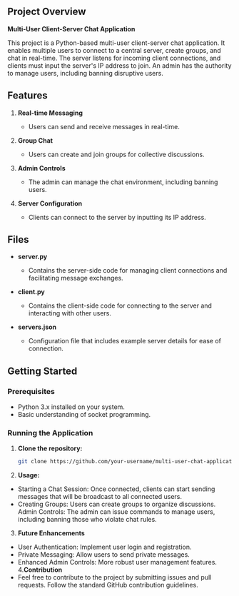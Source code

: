 ## Project Overview

**Multi-User Client-Server Chat Application**

This project is a Python-based multi-user client-server chat application. It enables multiple users to connect to a central server, create groups, and chat in real-time. The server listens for incoming client connections, and clients must input the server's IP address to join. An admin has the authority to manage users, including banning disruptive users.

## Features

1. **Real-time Messaging**
   - Users can send and receive messages in real-time.

2. **Group Chat**
   - Users can create and join groups for collective discussions.

3. **Admin Controls**
   - The admin can manage the chat environment, including banning users.

4. **Server Configuration**
   - Clients can connect to the server by inputting its IP address.

## Files

- **server.py**
  - Contains the server-side code for managing client connections and facilitating message exchanges.

- **client.py**
  - Contains the client-side code for connecting to the server and interacting with other users.

- **servers.json**
  - Configuration file that includes example server details for ease of connection.

## Getting Started

### Prerequisites

- Python 3.x installed on your system.
- Basic understanding of socket programming.

### Running the Application

1. **Clone the repository:**
   ```bash
   git clone https://github.com/your-username/multi-user-chat-application.git
2.  **Usage:**
- Starting a Chat Session: Once connected, clients can start sending messages that will be broadcast to all connected users.
- Creating Groups: Users can create groups to organize discussions.
Admin Controls: The admin can issue commands to manage users, including banning those who violate chat rules.
3. **Future Enhancements**
- User Authentication: Implement user login and registration.
- Private Messaging: Allow users to send private messages.
- Enhanced Admin Controls: More robust user management features.
4.**Contribution**
- Feel free to contribute to the project by submitting issues and pull requests. Follow the standard GitHub contribution guidelines.

